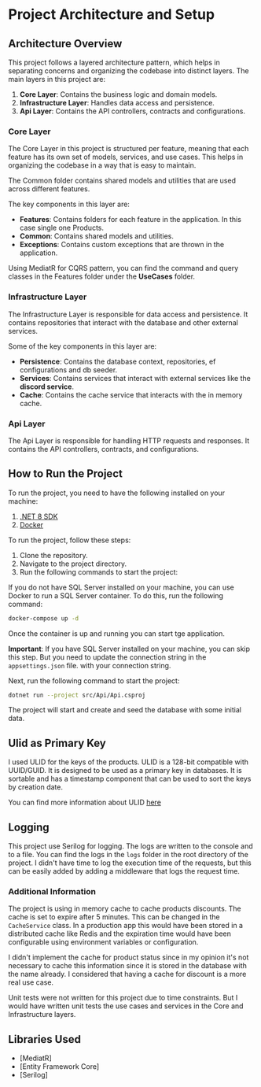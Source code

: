 # Project Architecture and Setup

## Architecture Overview

This project follows a layered architecture pattern, which helps in separating concerns and organizing the codebase into distinct layers. The main layers in this project are:

1. **Core Layer**: Contains the business logic and domain models.
2. **Infrastructure Layer**: Handles data access and persistence.
3. **Api Layer**: Contains the API controllers, contracts and configurations.

### Core Layer

The Core Layer in this project is structured per feature, meaning that each feature has its own set of models, services, and use cases. This helps in organizing the codebase in a way that is easy to maintain.

The Common folder contains shared models and utilities that are used across different features.

The key components in this layer are:
* **Features**: Contains folders for each feature in the application. In this case single one Products.
* **Common**: Contains shared models and utilities.
* **Exceptions**: Contains custom exceptions that are thrown in the application.

Using MediatR for CQRS pattern, you can find the command and query classes in the Features folder under the 
**UseCases** folder.

### Infrastructure Layer

The Infrastructure Layer is responsible for data access and persistence. It contains repositories that interact with the database and other external services.

Some of the key components in this layer are:

* **Persistence**: Contains the database context, repositories, ef configurations and db seeder.
* **Services**: Contains services that interact with external services like the **discord service**.
* **Cache**: Contains the cache service that interacts with the in memory cache.

### Api Layer

The Api Layer is responsible for handling HTTP requests and responses. It contains the API controllers, contracts, and configurations.

## How to Run the Project

To run the project, you need to have the following installed on your machine:

1. [.NET 8 SDK](https://dotnet.microsoft.com/download/dotnet/8.0)
2. [Docker](https://www.docker.com/products/docker-desktop)

To run the project, follow these steps:
1. Clone the repository.
2. Navigate to the project directory.
3. Run the following commands to start the project:

If you do not have SQL Server installed on your machine, you can use Docker to run a SQL Server container. To do this, run the following command:
```bash
docker-compose up -d
```
Once the container is up and running you can start tge application.

**Important**:
If you have SQL Server installed on your machine, you can skip this step. But you need to update the connection string in the `appsettings.json` file.
with your connection string.

Next, run the following command to start the project:
```bash
dotnet run --project src/Api/Api.csproj
```

The project will start and create and seed the database with some initial data.

## Ulid as Primary Key
I used ULID for the keys of the products. ULID is a 128-bit compatible with UUID/GUID. It is designed to be used as a primary key in databases.
It is sortable and has a timestamp component that can be used to sort the keys by creation date.

You can find more information about ULID [here](https://dev.to/nejos97/what-is-ulid-and-why-should-you-start-using-it-14j9)

## Logging
This project use Serilog for logging. The logs are written to the console and to a file. You can find the logs in the `logs` folder in the root directory of the project.
I didn't have time to log the execution time of the requests, but this can be easily added by adding a middleware that logs the request time.

### Additional Information
The project is using in memory cache to cache products discounts. The cache is set to expire after 5 minutes. 
This can be changed in the `CacheService` class. In a production app this would have been stored in a distributed cache like Redis and the expiration time would have been configurable using environment variables or configuration.

I didn't implement the cache for product status since in my opinion it's not necessary to cache this information since it is stored in the database with the name already. I considered that 
having a cache for discount is a more real use case.

Unit tests were not written for this project due to time constraints. But I would have written unit tests the use cases and services in the Core and Infrastructure layers.


## Libraries Used
* [MediatR]
* [Entity Framework Core]
* [Serilog]
